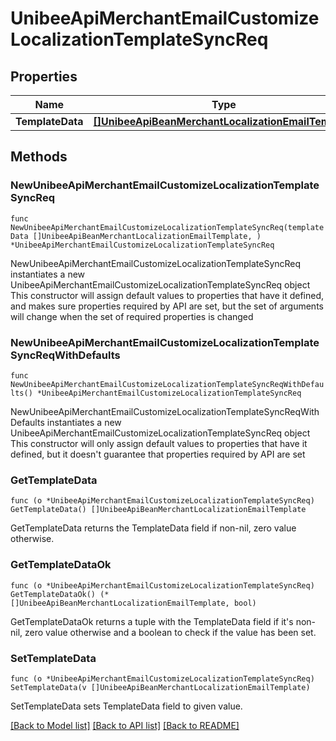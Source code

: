 # UnibeeApiMerchantEmailCustomizeLocalizationTemplateSyncReq

## Properties

Name | Type | Description | Notes
------------ | ------------- | ------------- | -------------
**TemplateData** | [**[]UnibeeApiBeanMerchantLocalizationEmailTemplate**](UnibeeApiBeanMerchantLocalizationEmailTemplate.md) | TemplateData | 

## Methods

### NewUnibeeApiMerchantEmailCustomizeLocalizationTemplateSyncReq

`func NewUnibeeApiMerchantEmailCustomizeLocalizationTemplateSyncReq(templateData []UnibeeApiBeanMerchantLocalizationEmailTemplate, ) *UnibeeApiMerchantEmailCustomizeLocalizationTemplateSyncReq`

NewUnibeeApiMerchantEmailCustomizeLocalizationTemplateSyncReq instantiates a new UnibeeApiMerchantEmailCustomizeLocalizationTemplateSyncReq object
This constructor will assign default values to properties that have it defined,
and makes sure properties required by API are set, but the set of arguments
will change when the set of required properties is changed

### NewUnibeeApiMerchantEmailCustomizeLocalizationTemplateSyncReqWithDefaults

`func NewUnibeeApiMerchantEmailCustomizeLocalizationTemplateSyncReqWithDefaults() *UnibeeApiMerchantEmailCustomizeLocalizationTemplateSyncReq`

NewUnibeeApiMerchantEmailCustomizeLocalizationTemplateSyncReqWithDefaults instantiates a new UnibeeApiMerchantEmailCustomizeLocalizationTemplateSyncReq object
This constructor will only assign default values to properties that have it defined,
but it doesn't guarantee that properties required by API are set

### GetTemplateData

`func (o *UnibeeApiMerchantEmailCustomizeLocalizationTemplateSyncReq) GetTemplateData() []UnibeeApiBeanMerchantLocalizationEmailTemplate`

GetTemplateData returns the TemplateData field if non-nil, zero value otherwise.

### GetTemplateDataOk

`func (o *UnibeeApiMerchantEmailCustomizeLocalizationTemplateSyncReq) GetTemplateDataOk() (*[]UnibeeApiBeanMerchantLocalizationEmailTemplate, bool)`

GetTemplateDataOk returns a tuple with the TemplateData field if it's non-nil, zero value otherwise
and a boolean to check if the value has been set.

### SetTemplateData

`func (o *UnibeeApiMerchantEmailCustomizeLocalizationTemplateSyncReq) SetTemplateData(v []UnibeeApiBeanMerchantLocalizationEmailTemplate)`

SetTemplateData sets TemplateData field to given value.



[[Back to Model list]](../README.md#documentation-for-models) [[Back to API list]](../README.md#documentation-for-api-endpoints) [[Back to README]](../README.md)


